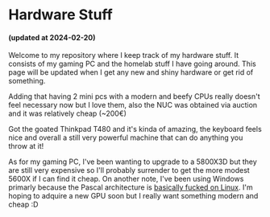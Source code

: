 # Hardware Stuff

#### (updated at 2024-02-20)

Welcome to my repository where I keep track of my hardware stuff. It consists of my gaming PC and the homelab stuff I have going around. This page will be updated when I get any new and shiny hardware or get rid of something.

Adding that having 2 mini pcs with a modern and beefy CPUs really doesn't feel necessary now but I love them, also the NUC was obtained via auction and it was relatively cheap (~200€)

Got the goated Thinkpad T480 and it's kinda of amazing, the keyboard feels nice and overall a still very powerful machine that can do anything you throw at it!

As for my gaming PC, I've been wanting to upgrade to a 5800X3D but they are still very expensive so I'll probably surrender to get the more modest 5600X if I can find it cheap. 
On another note, I've been using Windows primarly because the Pascal architecture is [basically fucked on Linux](https://libreddit.caldeirag.com/r/linux_gaming/comments/zclxl5/will_vkd3d_ever_be_fixed_on_pascal_gpus/). I'm hoping to adquire a new GPU soon but I really want something modern and cheap :D